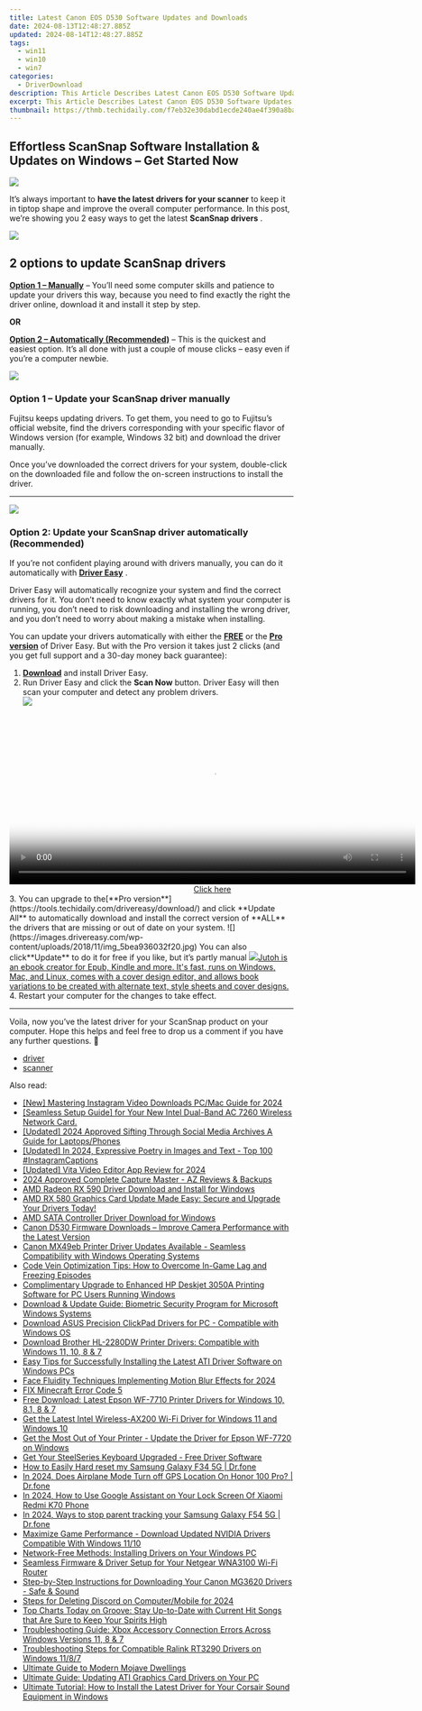 ```yaml
---
title: Latest Canon EOS D530 Software Updates and Downloads
date: 2024-08-13T12:48:27.885Z
updated: 2024-08-14T12:48:27.885Z
tags:
  - win11
  - win10
  - win7
categories:
  - DriverDownload
description: This Article Describes Latest Canon EOS D530 Software Updates and Downloads
excerpt: This Article Describes Latest Canon EOS D530 Software Updates and Downloads
thumbnail: https://thmb.techidaily.com/f7eb32e30dabd1ecde240ae4f390a8ba724185aa17a13d5ef1b9d86c145dc8b7.jpg
---
```


## Effortless ScanSnap Software Installation & Updates on Windows – Get Started Now

![](https://images.drivereasy.com/wp-content/uploads/2019/01/img_5c3d5b538269b.jpg)

It’s always important to **have the latest drivers for your scanner**  to keep it in tiptop shape and improve the overall computer performance. In this post, we’re showing you 2 easy ways to get the latest **ScanSnap drivers** .

<!-- affiliate ads begin -->
<a href="https://secure.2checkout.com/order/checkout.php?PRODS=3851655&QTY=1&AFFILIATE=108875&CART=1"><img src="http://www.aiseesoft.com/avangate/30p/banner.jpg" border="0"></a>
<!-- affiliate ads end -->
## 2 options to update **ScanSnap drivers**

[**Option 1 – Manually**](https://tools.techidaily.com/drivereasy/download/) – You’ll need some computer skills and patience to update your drivers this way, because you need to find exactly the right the driver online, download it and install it step by step.

**OR**

[**Option 2 – Automatically (Recommended)**](https://www.drivereasy.com/knowledge/scansnap-driver-download-update-easily/#O2) – This is the quickest and easiest option. It’s all done with just a couple of mouse clicks – easy even if you’re a computer newbie.

<!-- affiliate ads begin -->
<a href="https://shop.manycam.com/order/checkout.php?PRODS=17728032&QTY=1&AFFILIATE=108875&CART=1"><img src="https://secure.avangate.com/images/merchant/8230bea7d54bcdf99cdfe85cb07313d5/mcaffbanner920x120.png" border="0"></a>
<!-- affiliate ads end -->
### **Option 1 – Update your ScanSnap driver manually**

 Fujitsu keeps updating drivers. To get them, you need to go to Fujitsu’s official  website, find the drivers corresponding with your specific flavor of Windows version (for example, Windows 32 bit) and download the driver manually.

 Once you’ve downloaded the correct drivers for your system, double-click on the downloaded file and follow the on-screen instructions to install the driver.

---

<!-- affiliate ads begin -->
<a href="https://store.nero.com/order/checkout.php?PRODS=42296740&QTY=1&AFFILIATE=108875&CART=1"><img src="https://www.nero.com/nero-com-wAssets/img/banners/2023/biu/Nero_BackItUp_Screen_2.webp" border="0"></a>
<!-- affiliate ads end -->
### Option 2: Update your ScanSnap driver automatically (Recommended)

 If you’re not confident playing around with drivers manually, you can do it automatically with **[Driver Easy](https://tools.techidaily.com/drivereasy/download/)**  .

 Driver Easy will automatically recognize your system and find the correct drivers for it. You don’t need to know exactly what system your computer is running, you don’t need to risk downloading and installing the wrong driver, and you don’t need to worry about making a mistake when installing.

 You can update your drivers automatically with either the **[FREE](https://tools.techidaily.com/drivereasy/download/)**  or the **[Pro version](https://tools.techidaily.com/drivereasy/download/)**  of Driver Easy. But with the Pro version it takes just 2 clicks (and you get full support and a 30-day money back guarantee):

1. [**Download**](https://tools.techidaily.com/drivereasy/download/) and install Driver Easy.
2. Run Driver Easy and click the **Scan Now** button. Driver Easy will then scan your computer and detect any problem drivers.  
![](https://images.drivereasy.com/wp-content/uploads/2018/11/img_5bea92aeadc8d.jpg)
<!-- affiliate ads begin -->
<span id="1993650">
					<video width="720" height="300" style="cursor:pointer"
           poster="//a.impactradius-go.com/display-clicktoplayimage/1993650.jpeg"
           onclick="if(!this.playClicked){this.play();this.setAttribute('controls',true);this.playClicked=true;}">
	   <source src="//a.impactradius-go.com/display-ad/22993-1993650">
	   <img src="//a.impactradius-go.com/display-clicktoplayimage/1993650.jpeg" style="border: none; height: 100%; width: 100%; object-fit: contain">
	</video>
	<div style="width:720px;text-align:center"><a href="javascript:window.open(decodeURIComponent('https%3A%2F%2Fhomestyler.sjv.io%2Fc%2F5597632%2F1993650%2F22993'), '_blank');void(0);">Click here</a></div>
</span>
<img height="0" width="0" src="https://imp.pxf.io/i/5597632/1993650/22993" style="position:absolute;visibility:hidden;" border="0" />
<!-- affiliate ads end -->
3. You can upgrade to the[**Pro version**](https://tools.techidaily.com/drivereasy/download/) and click   **Update All**  to automatically download and install the correct version of **ALL**  the drivers that are missing or out of date on your system.  
![](https://images.drivereasy.com/wp-content/uploads/2018/11/img_5bea936032f20.jpg) You can also click**Update** to do it for free if you like, but it’s partly manual
<!-- affiliate ads begin -->
<a href="https://secure.2checkout.com/order/checkout.php?PRODS=4694919&QTY=1&AFFILIATE=108875&CART=1"><img src="https://secure.avangate.com/images/merchant/bccefcc1b1eee9eca3ae4f5c1a281482/products/jutoh-logo-1200x1600.jpg" border="0">Jutoh is an ebook creator for Epub, Kindle and more. It's fast, runs on Windows, Mac, and Linux, comes with a cover design editor, and allows book variations to be created with alternate text, style sheets and cover designs. </a>
<!-- affiliate ads end -->
4. Restart your computer for the changes to take effect.

---

 Voila, now you’ve the latest driver for your ScanSnap product on your computer. Hope this helps and feel free to drop us a comment if you have any further questions. 🙂

* [driver](https://tools.techidaily.com/drivereasy/download/)
* [scanner](https://tools.techidaily.com/drivereasy/download/)

<ins class="adsbygoogle"
     style="display:block"
     data-ad-format="autorelaxed"
     data-ad-client="ca-pub-7571918770474297"
     data-ad-slot="1223367746"></ins>



<ins class="adsbygoogle"
     style="display:block"
     data-ad-client="ca-pub-7571918770474297"
     data-ad-slot="8358498916"
     data-ad-format="auto"
     data-full-width-responsive="true"></ins>

<span class="atpl-alsoreadstyle">Also read:</span>
<div><ul>
<li><a href="https://instagram-videos.techidaily.com/new-mastering-instagram-video-downloads-pcmac-guide-for-2024/"><u>[New] Mastering Instagram Video Downloads  PC/Mac Guide for 2024</u></a></li>
<li><a href="https://hardware-help.techidaily.com/seamless-setup-guide-for-your-new-intel-dual-band-ac-7260-wireless-network-card/"><u>[Seamless Setup Guide] for Your New Intel Dual-Band AC 7260 Wireless Network Card.</u></a></li>
<li><a href="https://facebook-videos.techidaily.com/updated-2024-approved-sifting-through-social-media-archives-a-guide-for-laptopsphones/"><u>[Updated] 2024 Approved  Sifting Through Social Media Archives  A Guide for Laptops/Phones</u></a></li>
<li><a href="https://instagram-clips.techidaily.com/updated-in-2024-expressive-poetry-in-images-and-text-top-100-instagramcaptions/"><u>[Updated] In 2024, Expressive Poetry in Images and Text - Top 100 #InstagramCaptions</u></a></li>
<li><a href="https://fox-blue.techidaily.com/updated-vita-video-editor-app-review-for-2024/"><u>[Updated] Vita Video Editor App Review for 2024</u></a></li>
<li><a href="https://digital-screen-recording.techidaily.com/2024-approved-complete-capture-master-az-reviews-and-backups/"><u>2024 Approved  Complete Capture Master - AZ Reviews & Backups</u></a></li>
<li><a href="https://hardware-help.techidaily.com/amd-radeon-rx-590-driver-download-and-install-for-windows/"><u>AMD Radeon RX 590 Driver Download and Install for Windows</u></a></li>
<li><a href="https://hardware-help.techidaily.com/1722965025025-amd-rx-580-graphics-card-update-made-easy-secure-and-upgrade-your-drivers-today/"><u>AMD RX 580 Graphics Card Update Made Easy: Secure and Upgrade Your Drivers Today!</u></a></li>
<li><a href="https://hardware-help.techidaily.com/amd-sata-controller-driver-download-for-windows/"><u>AMD SATA Controller Driver Download for Windows</u></a></li>
<li><a href="https://hardware-help.techidaily.com/canon-d530-firmware-downloads-improve-camera-performance-with-the-latest-version/"><u>Canon D530 Firmware Downloads – Improve Camera Performance with the Latest Version</u></a></li>
<li><a href="https://hardware-help.techidaily.com/canon-mx49eb-printer-driver-updates-available-seamless-compatibility-with-windows-operating-systems/"><u>Canon MX49eb Printer Driver Updates Available - Seamless Compatibility with Windows Operating Systems</u></a></li>
<li><a href="https://program-issues.techidaily.com/code-vein-optimization-tips-how-to-overcome-in-game-lag-and-freezing-episodes/"><u>Code Vein Optimization Tips: How to Overcome In-Game Lag and Freezing Episodes</u></a></li>
<li><a href="https://hardware-help.techidaily.com/complimentary-upgrade-to-enhanced-hp-deskjet-3050a-printing-software-for-pc-users-running-windows/"><u>Complimentary Upgrade to Enhanced HP Deskjet 3050A Printing Software for PC Users Running Windows</u></a></li>
<li><a href="https://hardware-help.techidaily.com/download-and-update-guide-biometric-security-program-for-microsoft-windows-systems/"><u>Download & Update Guide: Biometric Security Program for Microsoft Windows Systems</u></a></li>
<li><a href="https://hardware-help.techidaily.com/download-asus-precision-clickpad-drivers-for-pc-compatible-with-windows-os/"><u>Download ASUS Precision ClickPad Drivers for PC - Compatible with Windows OS</u></a></li>
<li><a href="https://hardware-help.techidaily.com/1722956629737-download-brother-hl-2280dw-printer-drivers-compatible-with-windows-11-10-8-and-7/"><u>Download Brother HL-2280DW Printer Drivers: Compatible with Windows 11, 10, 8 & 7</u></a></li>
<li><a href="https://hardware-help.techidaily.com/easy-tips-for-successfully-installing-the-latest-ati-driver-software-on-windows-pcs/"><u>Easy Tips for Successfully Installing the Latest ATI Driver Software on Windows PCs</u></a></li>
<li><a href="https://some-knowledge.techidaily.com/face-fluidity-techniques-implementing-motion-blur-effects-for-2024/"><u>Face Fluidity Techniques  Implementing Motion Blur Effects for 2024</u></a></li>
<li><a href="https://win-howtos.techidaily.com/fix-minecraft-error-code-5/"><u>FIX Minecraft Error Code 5</u></a></li>
<li><a href="https://hardware-help.techidaily.com/free-download-latest-epson-wf-7710-printer-drivers-for-windows-10-81-8-and-7/"><u>Free Download: Latest Epson WF-7710 Printer Drivers for Windows 10, 8.1, 8 & 7</u></a></li>
<li><a href="https://hardware-help.techidaily.com/get-the-latest-intel-wireless-ax200-wi-fi-driver-for-windows-11-and-windows-10/"><u>Get the Latest Intel Wireless-AX200 Wi-Fi Driver for Windows 11 and Windows 10</u></a></li>
<li><a href="https://hardware-help.techidaily.com/get-the-most-out-of-your-printer-update-the-driver-for-epson-wf-7720-on-windows/"><u>Get the Most Out of Your Printer - Update the Driver for Epson WF-7720 on Windows</u></a></li>
<li><a href="https://hardware-help.techidaily.com/get-your-steelseries-keyboard-upgraded-free-driver-software/"><u>Get Your SteelSeries Keyboard Upgraded - Free Driver Software</u></a></li>
<li><a href="https://techidaily.com/how-to-easily-hard-reset-my-samsung-galaxy-f34-5g-drfone-by-drfone-reset-android-reset-android/"><u>How to Easily Hard reset my Samsung Galaxy F34 5G | Dr.fone</u></a></li>
<li><a href="https://review-topics.techidaily.com/in-2024-does-airplane-mode-turn-off-gps-location-on-honor-100-pro-drfone-by-drfone-virtual-android/"><u>In 2024, Does Airplane Mode Turn off GPS Location On Honor 100 Pro? | Dr.fone</u></a></li>
<li><a href="https://unlock-android.techidaily.com/in-2024-how-to-use-google-assistant-on-your-lock-screen-of-xiaomi-redmi-k70-phone-by-drfone-android/"><u>In 2024, How to Use Google Assistant on Your Lock Screen Of Xiaomi Redmi K70 Phone</u></a></li>
<li><a href="https://android-location-track.techidaily.com/in-2024-ways-to-stop-parent-tracking-your-samsung-galaxy-f54-5g-drfone-by-drfone-virtual-android/"><u>In 2024, Ways to stop parent tracking your Samsung Galaxy F54 5G | Dr.fone</u></a></li>
<li><a href="https://hardware-help.techidaily.com/maximize-game-performance-download-updated-nvidia-drivers-compatible-with-windows-1110/"><u>Maximize Game Performance - Download Updated NVIDIA Drivers Compatible With Windows 11/10</u></a></li>
<li><a href="https://hardware-help.techidaily.com/network-free-methods-installing-drivers-on-your-windows-pc/"><u>Network-Free Methods: Installing Drivers on Your Windows PC</u></a></li>
<li><a href="https://hardware-help.techidaily.com/seamless-firmware-and-driver-setup-for-your-netgear-wna3100-wi-fi-router/"><u>Seamless Firmware & Driver Setup for Your Netgear WNA3100 Wi-Fi Router</u></a></li>
<li><a href="https://hardware-help.techidaily.com/1722977139303-step-by-step-instructions-for-downloading-your-canon-mg3620-drivers-safe-and-sound/"><u>Step-by-Step Instructions for Downloading Your Canon MG3620 Drivers - Safe & Sound</u></a></li>
<li><a href="https://discord-videos.techidaily.com/steps-for-deleting-discord-on-computermobile-for-2024/"><u>Steps for Deleting Discord on Computer/Mobile for 2024</u></a></li>
<li><a href="https://hardware-help.techidaily.com/1722975521775-top-charts-today-on-groove-stay-up-to-date-with-current-hit-songs-that-are-sure-to-keep-your-spirits-high/"><u>Top Charts Today on Groove: Stay Up-to-Date with Current Hit Songs that Are Sure to Keep Your Spirits High</u></a></li>
<li><a href="https://hardware-help.techidaily.com/troubleshooting-guide-xbox-accessory-connection-errors-across-windows-versions-11-8-and-7/"><u>Troubleshooting Guide: Xbox Accessory Connection Errors Across Windows Versions 11, 8 & 7</u></a></li>
<li><a href="https://hardware-help.techidaily.com/troubleshooting-steps-for-compatible-ralink-rt3290-drivers-on-windows-1187/"><u>Troubleshooting Steps for Compatible Ralink RT3290 Drivers on Windows 11/8/7</u></a></li>
<li><a href="https://screen-mirroring-recording.techidaily.com/ultimate-guide-to-modern-mojave-dwellings/"><u>Ultimate Guide to Modern Mojave Dwellings</u></a></li>
<li><a href="https://hardware-help.techidaily.com/ultimate-guide-updating-ati-graphics-card-drivers-on-your-pc/"><u>Ultimate Guide: Updating ATI Graphics Card Drivers on Your PC</u></a></li>
<li><a href="https://hardware-help.techidaily.com/ultimate-tutorial-how-to-install-the-latest-driver-for-your-corsair-sound-equipment-in-windows/"><u>Ultimate Tutorial: How to Install the Latest Driver for Your Corsair Sound Equipment in Windows</u></a></li>
</ul></div>
